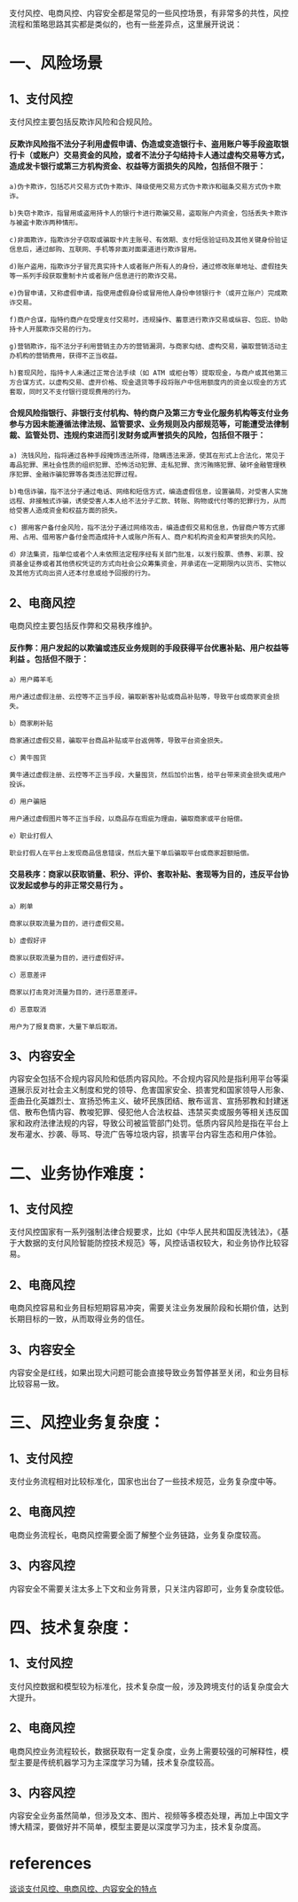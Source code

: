 支付风控、电商风控、内容安全都是常见的一些风控场景，有非常多的共性，风控流程和策略思路其实都是类似的，也有一些差异点，这里展开说说：

# 一、风险场景
## 1、支付风控
支付风控主要包括反欺诈风险和合规风险。  

#### 反欺诈风险指不法分子利用虚假申请、伪造或变造银行卡、盗用账户等手段盗取银行卡（或账户）交易资金的风险，或者不法分子勾结持卡人通过虚构交易等方式，造成发卡银行或第三方机构资金、权益等方面损失的风险，包括但不限于：
```
a)伪卡欺诈，包括芯片交易方式伪卡欺诈、降级使用交易方式伪卡欺诈和磁条交易方式伪卡欺诈。

b)失窃卡欺诈，指冒用或盗用持卡人的银行卡进行欺骗交易，盗取账户内资金，包括丢失卡欺诈与被盗卡欺诈两种情形。

c)非面欺诈，指欺诈分子窃取或骗取卡片主账号、有效期、支付短信验证码及其他关键身份验证信息后，通过邮购、互联网、手机等非面对面渠道进行欺诈冒用。

d)账户盗用，指欺诈分子冒充真实持卡人或者账户所有人的身份，通过修改账单地址、虚假挂失等一系列手段获取重制卡片或者账户信息进行的欺诈交易。

e)伪冒申请，又称虚假申请，指使用虚假身份或冒用他人身份申领银行卡（或开立账户）完成欺诈交易。

f)商户合谋，指特约商户在受理支付交易时，违规操作、蓄意进行欺诈交易或纵容、包庇、协助持卡人开展欺诈交易的行为。

g)营销欺诈，指不法分子利用营销主办方的营销漏洞，与商家勾结、虚构交易，骗取营销活动主办机构的营销费用，获得不正当收益。

h)套现风险，指持卡人未通过正常合法手续（如 ATM 或柜台等）提取现金，与商户或其他第三方合谋方式，以虚构交易、虚开价格、现金退货等手段将账户中信用额度内的资金以现金的方式套取，同时又不支付银行提现费用的行为。
```
#### 合规风险指银行、非银行支付机构、特约商户及第三方专业化服务机构等支付业务参与方因未能遵循法律法规、监管要求、业务规则及内部规范等，可能遭受法律制裁、监管处罚、违规约束进而引发财务或声誉损失的风险，包括但不限于：
```
a) 洗钱风险，指将通过各种手段掩饰违法所得，隐瞒违法来源，使其在形式上合法化，常见于毒品犯罪、黑社会性质的组织犯罪、恐怖活动犯罪、走私犯罪、贪污贿赂犯罪、破坏金融管理秩序犯罪、金融诈骗犯罪等各类违法犯罪过程。

b)电信诈骗，指不法分子通过电话、网络和短信方式，编造虚假信息，设置骗局，对受害人实施远程、非接触式诈骗，诱使受害人本人给不法分子汇款、转账、购物或代付等的犯罪行为，从而给受害人造成资金和权益方面的损失。

c) 挪用客户备付金风险，指不法分子通过网络攻击，编造虚假交易和信息，伪冒商户等方式挪用、占用、借用客户备付金而造成持卡人或账户所有人、商户和机构资金和声誉损失的风险。

d）非法集资，指单位或者个人未依照法定程序经有关部门批准，以发行股票、债券、彩票、投资基金证券或者其他债权凭证的方式向社会公众筹集资金，并承诺在一定期限内以货币、实物以及其他方式向出资人还本付息或给予回报的行为。
```
## 2、电商风控
电商风控主要包括反作弊和交易秩序维护。

#### 反作弊：用户发起的以欺骗或违反业务规则的手段获得平台优惠补贴、用户权益等利益 。包括但不限于：
```
a）用户薅羊毛

用户通过虚假注册、云控等不正当手段，骗取新客补贴或商品补贴等，导致平台或商家资金损失。

b）商家刷补贴

商家通过虚假交易，骗取平台商品补贴或平台返佣等，导致平台资金损失。

c）黄牛囤货

黄牛通过虚假注册、云控等不正当手段，大量囤货，然后加价出售，给平台带来资金损失或用户投诉。

d）用户骗赔

用户通过虚假图片等不正当手段，以商品存在瑕疵为理由，骗取商家或平台赔偿。

e）职业打假人

职业打假人在平台上发现商品信息错误，然后大量下单后骗取平台或商家超额赔偿。
```
#### 交易秩序：商家以获取销量、积分、评价、套取补贴、套现等为目的，违反平台协议发起或参与的非正常交易行为 。
```
a）刷单

商家以获取流量为目的，进行虚假交易。

b）虚假好评

商家以获取流量为目的，进行虚假好评。

c）恶意差评

商家以打击竞对流量为目的，进行恶意差评。

d）恶意取消

用户为了报复商家，大量下单后取消。
```
## 3、内容安全
内容安全包括不合规内容风险和低质内容风险。不合规内容风险是指利用平台等渠道展示反对社会主义制度和党的领导、危害国家安全、损害党和国家领导人形象、歪曲丑化英雄烈士、宣扬恐怖主义、破坏民族团结、散布谣言、宣扬邪教和封建迷信、散布色情内容、教唆犯罪、侵犯他人合法权益、违禁买卖或服务等相关违反国家和政府法律法规的内容，导致公司被监管部门处罚。低质内容风险是指在平台上发布灌水、抄袭、辱骂、导流广告等垃圾内容，损害平台内容生态和用户体验。

# 二、业务协作难度：
## 1、支付风控
支付风控国家有一系列强制法律合规要求，比如《中华人民共和国反洗钱法》，《基于大数据的支付风险智能防控技术规范》等，风控话语权较大，和业务协作比较容易。

## 2、电商风控
电商风控容易和业务目标短期容易冲突，需要关注业务发展阶段和长期价值，达到长期目标的一致，从而取得业务的信任。

## 3、内容安全
内容安全是红线，如果出现大问题可能会直接导致业务暂停甚至关闭，和业务目标比较容易一致。

# 三、风控业务复杂度：
## 1、支付风控
支付业务流程相对比较标准化，国家也出台了一些技术规范，业务复杂度中等。

## 2、电商风控
电商业务流程长，电商风控需要全面了解整个业务链路，业务复杂度较高。

## 3、内容风控
内容安全不需要关注太多上下文和业务背景，只关注内容即可，业务复杂度较低。

# 四、技术复杂度：
## 1、支付风控
支付风控数据和模型较为标准化，技术复杂度一般，涉及跨境支付的话复杂度会大大提升。

## 2、电商风控
电商风控业务流程较长，数据获取有一定复杂度，业务上需要较强的可解释性，模型主要是传统机器学习为主深度学习为辅，技术复杂度较高。

## 3、内容风控
内容安全业务虽然简单，但涉及文本、图片、视频等多模态处理，再加上中国文字博大精深，要做好并不简单，模型主要是以深度学习为主，技术复杂度高。

# references
[谈谈支付风控、电商风控、内容安全的特点](https://zhuanlan.zhihu.com/p/699737510)
